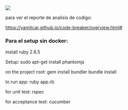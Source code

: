 ![](https://github.com/yamitcar/code-breaker/workflows/Ruby/badge.svg)

para ver el reporte de analisis de codigo:

https://yamitcar.github.io/code-breaker/overview.html#


### Para el setup sin docker:

install ruby 2.6.5

Setup:
	sudo apt-get install phantomjs

on the project root:
	gem install bundler
	bundle install

to run app:
	ruby app.rb

for unit test:
	rspec

for acceptance test:
	cucumber